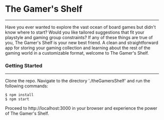 # The Gamer's Shelf
- - - -

Have you ever wanted to explore the vast ocean of board games but didn't know where to start? Would you like tailored suggestions that fit your playstyle and gaming group constraints? If any of these things are true of you, The Gamer's Shelf is your new best friend. A clean and straightforward app for storing your gaming collection and learning about the rest of the gaming world in a customizable format, welcome to The Gamer's Shelf.

### Getting Started
- - -
Clone the repo.
Navigate to the directory './theGamersShelf' and run the following commands:

    $ npm install
    $ npm start

Proceed to http://localhost:3000 in your browser and experience the power of The Gamer's Shelf.

